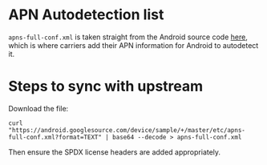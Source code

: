 <!--
- SPDX-FileCopyrightText: None
- SPDX-License-Identifier: CC0-1.0
-->

# APN Autodetection list

`apns-full-conf.xml` is taken straight from the Android source code [here](https://android.googlesource.com/device/sample/+/master/etc/apns-full-conf.xml), which is where carriers add their APN information for Android to autodetect it.

# Steps to sync with upstream

Download the file:
```
curl "https://android.googlesource.com/device/sample/+/master/etc/apns-full-conf.xml?format=TEXT" | base64 --decode > apns-full-conf.xml
```

Then ensure the SPDX license headers are added appropriately.

